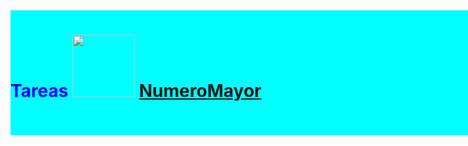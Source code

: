 <!DOCTYPE html>
<html>
<head>
<meta charset="utf-8">
<tittle></tittle>

<style>

  
.contenedor{

        text-aling: center;

        background-color: Aqua;

        height: 200px;
        
        width: 1000px;
        
        float: left;


}
 </style>
<body>
<div class="contenedor">


<h1><font color="blue">Tareas
             
<img src="https://t2.pbb.ltmcdn.com/es/posts/5/9/3/nombres_de_nina_con_la_letra_n_4395_600.jpg" width="100" height="100">
 <a href="file:///D:/obtenernumeromayor.html">NumeroMayor</a>
 </div>
 </body>
 </html>


